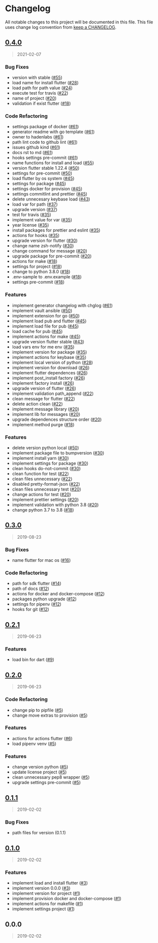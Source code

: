 # Changelog

All notable changes to this project will be documented in this file. This file uses change log convention from [keep a CHANGELOG](http://keepachangelog.com/en/0.3.0/).


<a name="0.4.0"></a>
## [0.4.0](https://github.com/hadenlabs/zsh-flutter/compare/0.3.0...0.4.0)

> 2021-02-07

### Bug Fixes

* version with stable ([#55](https://github.com/hadenlabs/zsh-flutter/issues/55))
* load name for install flutter ([#28](https://github.com/hadenlabs/zsh-flutter/issues/28))
* load path for path value ([#24](https://github.com/hadenlabs/zsh-flutter/issues/24))
* execute test for travis ([#22](https://github.com/hadenlabs/zsh-flutter/issues/22))
* name of project ([#20](https://github.com/hadenlabs/zsh-flutter/issues/20))
* validation if exist flutter ([#18](https://github.com/hadenlabs/zsh-flutter/issues/18))

### Code Refactoring

* settings package of docker ([#61](https://github.com/hadenlabs/zsh-flutter/issues/61))
* generator readme with go template ([#61](https://github.com/hadenlabs/zsh-flutter/issues/61))
* owner to hadenlabs ([#61](https://github.com/hadenlabs/zsh-flutter/issues/61))
* path lint code to github lint ([#61](https://github.com/hadenlabs/zsh-flutter/issues/61))
* issues github kind ([#61](https://github.com/hadenlabs/zsh-flutter/issues/61))
* docs rst to md ([#61](https://github.com/hadenlabs/zsh-flutter/issues/61))
* hooks settings pre-commit ([#61](https://github.com/hadenlabs/zsh-flutter/issues/61))
* name functions for install and load ([#55](https://github.com/hadenlabs/zsh-flutter/issues/55))
* version flutter stable 1.22.4 ([#50](https://github.com/hadenlabs/zsh-flutter/issues/50))
* settings for pre-commit ([#50](https://github.com/hadenlabs/zsh-flutter/issues/50))
* load flutter by os system ([#45](https://github.com/hadenlabs/zsh-flutter/issues/45))
* settings for package ([#45](https://github.com/hadenlabs/zsh-flutter/issues/45))
* settings docker for provision ([#45](https://github.com/hadenlabs/zsh-flutter/issues/45))
* settings commitlint and prettier ([#45](https://github.com/hadenlabs/zsh-flutter/issues/45))
* delete unnecesary keybase load ([#43](https://github.com/hadenlabs/zsh-flutter/issues/43))
* load var for path ([#37](https://github.com/hadenlabs/zsh-flutter/issues/37))
* upgrade version ([#37](https://github.com/hadenlabs/zsh-flutter/issues/37))
* test for travis ([#35](https://github.com/hadenlabs/zsh-flutter/issues/35))
* implement value for var ([#35](https://github.com/hadenlabs/zsh-flutter/issues/35))
* year license ([#35](https://github.com/hadenlabs/zsh-flutter/issues/35))
* install packages for prettier and eslint ([#35](https://github.com/hadenlabs/zsh-flutter/issues/35))
* actions for hooks ([#35](https://github.com/hadenlabs/zsh-flutter/issues/35))
* upgrade version for flutter ([#30](https://github.com/hadenlabs/zsh-flutter/issues/30))
* change name zsh-notify ([#30](https://github.com/hadenlabs/zsh-flutter/issues/30))
* change command for message ([#20](https://github.com/hadenlabs/zsh-flutter/issues/20))
* upgrade package for pre-commit ([#20](https://github.com/hadenlabs/zsh-flutter/issues/20))
* actions for make ([#18](https://github.com/hadenlabs/zsh-flutter/issues/18))
* settings for project ([#18](https://github.com/hadenlabs/zsh-flutter/issues/18))
* change to python 3.8.0 ([#18](https://github.com/hadenlabs/zsh-flutter/issues/18))
* .env-sample to .env.example ([#18](https://github.com/hadenlabs/zsh-flutter/issues/18))
* settings pre-commit ([#18](https://github.com/hadenlabs/zsh-flutter/issues/18))

### Features

* implement generator changelog with chglog ([#61](https://github.com/hadenlabs/zsh-flutter/issues/61))
* implement vault ansible ([#50](https://github.com/hadenlabs/zsh-flutter/issues/50))
* implement extension for go ([#50](https://github.com/hadenlabs/zsh-flutter/issues/50))
* implement load pub and flutter ([#45](https://github.com/hadenlabs/zsh-flutter/issues/45))
* implement load file for pub ([#45](https://github.com/hadenlabs/zsh-flutter/issues/45))
* load cache for pub ([#45](https://github.com/hadenlabs/zsh-flutter/issues/45))
* implement actions for make ([#45](https://github.com/hadenlabs/zsh-flutter/issues/45))
* upgrade version flutter stable ([#43](https://github.com/hadenlabs/zsh-flutter/issues/43))
* load vars env for me env ([#35](https://github.com/hadenlabs/zsh-flutter/issues/35))
* implement version for package ([#35](https://github.com/hadenlabs/zsh-flutter/issues/35))
* implement actions for keybase ([#35](https://github.com/hadenlabs/zsh-flutter/issues/35))
* implement local version of python ([#28](https://github.com/hadenlabs/zsh-flutter/issues/28))
* implement version for download ([#26](https://github.com/hadenlabs/zsh-flutter/issues/26))
* implement flutter dependences ([#26](https://github.com/hadenlabs/zsh-flutter/issues/26))
* implement post_install factory ([#26](https://github.com/hadenlabs/zsh-flutter/issues/26))
* implement factory install ([#26](https://github.com/hadenlabs/zsh-flutter/issues/26))
* upgrade version of flutter ([#26](https://github.com/hadenlabs/zsh-flutter/issues/26))
* implement validation path_append ([#22](https://github.com/hadenlabs/zsh-flutter/issues/22))
* clean message for flutter ([#22](https://github.com/hadenlabs/zsh-flutter/issues/22))
* delete action clean ([#22](https://github.com/hadenlabs/zsh-flutter/issues/22))
* implement message library ([#20](https://github.com/hadenlabs/zsh-flutter/issues/20))
* implement lib for messages ([#20](https://github.com/hadenlabs/zsh-flutter/issues/20))
* upgrade dependences structure order ([#20](https://github.com/hadenlabs/zsh-flutter/issues/20))
* implement method purge ([#18](https://github.com/hadenlabs/zsh-flutter/issues/18))

### Features

* delete version python local ([#50](https://github.com/hadenlabs/zsh-flutter/issues/50))
* implement package file to bumpversion ([#30](https://github.com/hadenlabs/zsh-flutter/issues/30))
* implement install yarn ([#30](https://github.com/hadenlabs/zsh-flutter/issues/30))
* implement settings for package ([#30](https://github.com/hadenlabs/zsh-flutter/issues/30))
* clean hooks do-not-commit ([#30](https://github.com/hadenlabs/zsh-flutter/issues/30))
* clean function for test ([#22](https://github.com/hadenlabs/zsh-flutter/issues/22))
* clean files unnecessary ([#22](https://github.com/hadenlabs/zsh-flutter/issues/22))
* disabled pretty-format-json ([#22](https://github.com/hadenlabs/zsh-flutter/issues/22))
* clean files unnecessary test ([#20](https://github.com/hadenlabs/zsh-flutter/issues/20))
* change actions for test ([#20](https://github.com/hadenlabs/zsh-flutter/issues/20))
* implement prettier settings ([#20](https://github.com/hadenlabs/zsh-flutter/issues/20))
* implement validation with python 3.8 ([#20](https://github.com/hadenlabs/zsh-flutter/issues/20))
* change python 3.7 to 3.8 ([#18](https://github.com/hadenlabs/zsh-flutter/issues/18))


<a name="0.3.0"></a>
## [0.3.0](https://github.com/hadenlabs/zsh-flutter/compare/0.2.1...0.3.0)

> 2019-08-23

### Bug Fixes

* name flutter for mac os ([#16](https://github.com/hadenlabs/zsh-flutter/issues/16))

### Code Refactoring

* path for sdk flutter ([#14](https://github.com/hadenlabs/zsh-flutter/issues/14))
* path of docs ([#12](https://github.com/hadenlabs/zsh-flutter/issues/12))
* actions for docker and docker-compose ([#12](https://github.com/hadenlabs/zsh-flutter/issues/12))
* packages python upgrade ([#12](https://github.com/hadenlabs/zsh-flutter/issues/12))
* settings for pipenv ([#12](https://github.com/hadenlabs/zsh-flutter/issues/12))
* hooks for git ([#12](https://github.com/hadenlabs/zsh-flutter/issues/12))


<a name="0.2.1"></a>
## [0.2.1](https://github.com/hadenlabs/zsh-flutter/compare/0.2.0...0.2.1)

> 2019-06-23

### Features

* load bin for dart ([#9](https://github.com/hadenlabs/zsh-flutter/issues/9))


<a name="0.2.0"></a>
## [0.2.0](https://github.com/hadenlabs/zsh-flutter/compare/0.1.1...0.2.0)

> 2019-06-23

### Code Refactoring

* change pip to pipfile ([#5](https://github.com/hadenlabs/zsh-flutter/issues/5))
* change move extras to provision ([#5](https://github.com/hadenlabs/zsh-flutter/issues/5))

### Features

* actions for actions flutter ([#6](https://github.com/hadenlabs/zsh-flutter/issues/6))
* load pipenv venv ([#5](https://github.com/hadenlabs/zsh-flutter/issues/5))

### Features

* change version python ([#5](https://github.com/hadenlabs/zsh-flutter/issues/5))
* update license project ([#5](https://github.com/hadenlabs/zsh-flutter/issues/5))
* clean unnecessary pep8 wrapper ([#5](https://github.com/hadenlabs/zsh-flutter/issues/5))
* upgrade settings pre-commit ([#5](https://github.com/hadenlabs/zsh-flutter/issues/5))


<a name="0.1.1"></a>
## [0.1.1](https://github.com/hadenlabs/zsh-flutter/compare/0.1.0...0.1.1)

> 2019-02-02

### Bug Fixes

* path files for version (0.1.1)


<a name="0.1.0"></a>
## [0.1.0](https://github.com/hadenlabs/zsh-flutter/compare/0.0.0...0.1.0)

> 2019-02-02

### Features

* implement load and install flutter ([#3](https://github.com/hadenlabs/zsh-flutter/issues/3))
* implement version 0.0.0 ([#3](https://github.com/hadenlabs/zsh-flutter/issues/3))
* implement version for project ([#1](https://github.com/hadenlabs/zsh-flutter/issues/1))
* implement provision docker and docker-compose ([#1](https://github.com/hadenlabs/zsh-flutter/issues/1))
* implement actions for makefile ([#1](https://github.com/hadenlabs/zsh-flutter/issues/1))
* implement settings project ([#1](https://github.com/hadenlabs/zsh-flutter/issues/1))


<a name="0.0.0"></a>
## 0.0.0

> 2019-02-02

